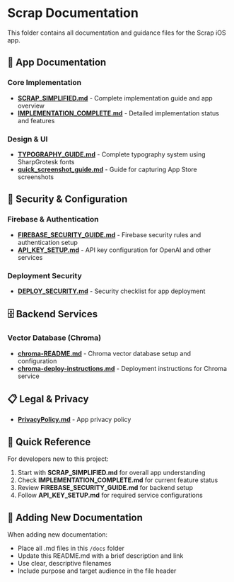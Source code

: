 # Scrap Documentation

This folder contains all documentation and guidance files for the Scrap iOS app.

## 📱 App Documentation

### Core Implementation
- **[SCRAP_SIMPLIFIED.md](SCRAP_SIMPLIFIED.md)** - Complete implementation guide and app overview
- **[IMPLEMENTATION_COMPLETE.md](IMPLEMENTATION_COMPLETE.md)** - Detailed implementation status and features

### Design & UI
- **[TYPOGRAPHY_GUIDE.md](TYPOGRAPHY_GUIDE.md)** - Complete typography system using SharpGrotesk fonts
- **[quick_screenshot_guide.md](quick_screenshot_guide.md)** - Guide for capturing App Store screenshots

## 🔐 Security & Configuration

### Firebase & Authentication
- **[FIREBASE_SECURITY_GUIDE.md](FIREBASE_SECURITY_GUIDE.md)** - Firebase security rules and authentication setup
- **[API_KEY_SETUP.md](API_KEY_SETUP.md)** - API key configuration for OpenAI and other services

### Deployment Security
- **[DEPLOY_SECURITY.md](DEPLOY_SECURITY.md)** - Security checklist for app deployment

## 🗄️ Backend Services

### Vector Database (Chroma)
- **[chroma-README.md](chroma-README.md)** - Chroma vector database setup and configuration
- **[chroma-deploy-instructions.md](chroma-deploy-instructions.md)** - Deployment instructions for Chroma service

## 📋 Legal & Privacy
- **[PrivacyPolicy.md](PrivacyPolicy.md)** - App privacy policy

## 🎯 Quick Reference

For developers new to this project:
1. Start with **SCRAP_SIMPLIFIED.md** for overall app understanding
2. Check **IMPLEMENTATION_COMPLETE.md** for current feature status
3. Review **FIREBASE_SECURITY_GUIDE.md** for backend setup
4. Follow **API_KEY_SETUP.md** for required service configurations

## 📝 Adding New Documentation

When adding new documentation:
- Place all .md files in this `/docs` folder
- Update this README.md with a brief description and link
- Use clear, descriptive filenames
- Include purpose and target audience in the file header